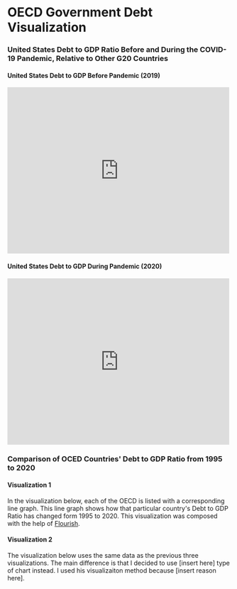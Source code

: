 # OECD Government Debt Visualization
### United States Debt to GDP Ratio Before and During the COVID-19 Pandemic, Relative to Other G20 Countries
#### United States Debt to GDP Before Pandemic (2019)
<iframe src="https://data.oecd.org/chart/6viM" width="500" height="375" style="border: 0" mozallowfullscreen="true" webkitallowfullscreen="true" allowfullscreen="true"><a href="https://data.oecd.org/chart/6viM" target="_blank">OECD Chart: General government debt, Total, % of GDP, Annual, 2019</a></iframe>


#### United States Debt to GDP During Pandemic (2020)
<iframe src="https://data.oecd.org/chart/6viO" width="500" height="375" style="border: 0" mozallowfullscreen="true" webkitallowfullscreen="true" allowfullscreen="true"><a href="https://data.oecd.org/chart/6viO" target="_blank">OECD Chart: General government debt, Total, % of GDP, Annual, 2020</a></iframe>

### Comparison of OCED Countries' Debt to GDP Ratio from 1995 to 2020

#### Visualization 1

In the visualization below, each of the OECD is listed with a corresponding line graph. This line graph shows how that particular country's Debt to GDP Ratio has changed form 1995 to 2020. This visualization was composed with the help of [Flourish](flourish.studio).


<div class="flourish-embed flourish-chart" data-src="visualisation/7667826"><script src="https://public.flourish.studio/resources/embed.js"></script></div>


#### Visualization 2

The visualization below uses the same data as the previous three visualizations. The main difference is that I decided to use [insert here] type of chart instead. I used his visualizaiton method because [insert reason here].

